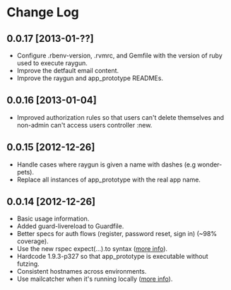 # Change Log

## 0.0.17 [2013-01-??]

* Configure .rbenv-version, .rvmrc, and Gemfile with the version of ruby used to execute raygun.
* Improve the detfault email content.
* Improve the raygun and app_prototype READMEs.

## 0.0.16 [2013-01-04]

* Improved authorization rules so that users can't delete themselves and non-admin can't access users controller :new.

## 0.0.15 [2012-12-26]

* Handle cases where raygun is given a name with dashes (e.g wonder-pets).
* Replace all instances of app_prototype with the real app name.

## 0.0.14 [2012-12-26]

* Basic usage information.
* Added guard-livereload to Guardfile.
* Better specs for auth flows (register, password reset, sign in) (~98% coverage).
* Use the new rspec expect(...).to syntax ([more info](http://myronmars.to/n/dev-blog/2012/06/rspecs-new-expectation-syntax)).
* Hardcode 1.9.3-p327 so that app_prototype is executable without futzing.
* Consistent hostnames across environments.
* Use mailcatcher when it's running locally ([more info](http://www.mikeperham.com/2012/12/09/12-gems-of-christmas-4-mailcatcher-and-mail_view/)).
